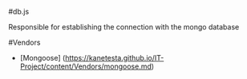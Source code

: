 #db.js

Responsible for establishing the connection with the mongo database

#Vendors
* [Mongoose] (https://kanetesta.github.io/IT-Project/content/Vendors/mongoose.md)